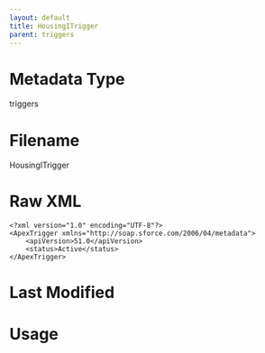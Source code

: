 ```yaml
---
layout: default
title: HousingITrigger
parent: triggers
---
```

# Metadata Type
triggers


# Filename 
HousingITrigger


# Raw XML
```
<?xml version="1.0" encoding="UTF-8"?>
<ApexTrigger xmlns="http://soap.sforce.com/2006/04/metadata">
    <apiVersion>51.0</apiVersion>
    <status>Active</status>
</ApexTrigger>
```


# Last Modified


# Usage

